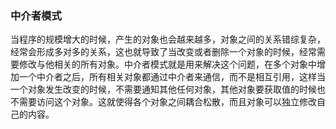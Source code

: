 ### 中介者模式
当程序的规模增大的时候，产生的对象也会越来越多，对象之间的关系错综复杂，经常会形成多对多的关系，这也就导致了当改变或者删除一个对象的时候，经常需要修改与他相关的所有对象。中介者模式就是用来解决这个问题，在多个对象中增加一个中介者之后，所有相关对象都通过中介者来通信，而不是相互引用，这样当一个对象发生改变的时候，不需要通知其他任何对象，其他对象要获取值的时候也不需要访问这个对象。这就使得各个对象之间耦合松散，而且对象可以独立修改自己的内容。

